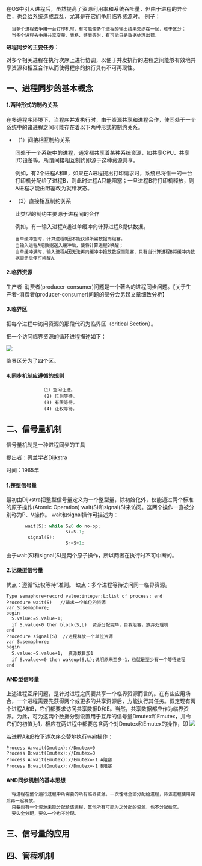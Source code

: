 在OS中引入进程后，虽然提高了资源利用率和系统吞吐量，但由于进程的异步性，也会给系统造成混乱，尤其是在它们争用临界资源时。
例子：

      当多个进程去争用一台打印机时，有可能使多个进程的输出结果交织在一起，难于区分；
      当多个进程去争用共享变量、表格、链表等时，有可能只是数据处理出错。

**进程同步的主要任务**：

对多个相关进程在执行次序上进行协调，以便于并发执行的进程之间能够有效地共享资源和相互合作从而使得程序的执行具有不可再现性。

## 一、进程同步的基本概念
#### 1.两种形式的制约关系
在多道程序环境下，当程序并发执行时，由于资源共享和进程合作，使同处于一个系统中的诸进程之间可能存在着以下两种形式的制约关系。
  - （1）间接相互制约关系

      同处于一个系统中的进程，通常都共享着某种系统资源，如共享CPU、共享I/O设备等。所谓间接相互制约即源于这种资源共享。

      例如，有2个进程A和B，如果在A进程提出打印请求时，系统已将惟一的一台打印机分配给了进程B，则此时进程A只能阻塞；一旦进程B将打印机释放，则A进程才能由阻塞改为就绪状态。

  - （2）直接相互制约关系

      此类型的制约主要源于进程间的合作

    例如，有一输入进程A通过单缓冲向计算进程B提供数据。
    
        当单缓冲空时，计算进程B因不能获得所需数据而阻塞。
        当输入进程A把数据送入缓冲后，便将计算进程B唤醒；
        当单缓冲满时，输入进程A因无法再向缓冲中投放数据而阻塞，只有当计算进程B将缓冲内数据取走后便可唤醒A。
#### 2.临界资源
生产者-消费者(producer-consumer)问题是一个著名的进程同步问题。【关于生产者-消费者(producer-consumer)问题的部分会另起文章细致分析】

#### 3.临界区
把每个进程中访问资源的那段代码为临界区（critical Section）。

把一个访问临界资源的循环进程描述如下：

![](https://github.com/Soler0502H/Postgraduate_notebook_for_SJTU_Software_Program/blob/master/Images/26.png)

临界区分为了四个区。

#### 4.同步机制应遵循的规则

                 （1）空闲让进。
                  (2) 忙则等待。 
                  (3) 有限等待。 
                  (4) 让权等待。  


## 二、信号量机制
信号量机制是一种进程同步的工具

提出者：荷兰学者Dijkstra

时间：1965年

#### 1.整型信号量

最初由Dijkstra把整型信号量定义为一个整型量，除初始化外，仅能通过两个标准的原子操作(Atomic Operation) wait(S)和signal(S)来访问。这两个操作一直被分别称为P、V操作。 wait和signal操作可描述为：
```C
       wait(S): while S≤0 do no-op;
                      S∶=S-1;
        signal(S):         
                      S∶=S+1; 
```
由于wait(S)和signal(S)是两个原子操作，所以两者在执行时不可中断的。

#### 2.记录型信号量
优点：遵循“让权等待”准则。
缺点：多个进程等待访问同一临界资源。

```
Type semaphore=record value:integer;L:list of process; end
Procedure wait(S)   //请求一个单位的资源
var S:semaphore;
begin
  S.value:=S.value-1;
  if S.value<0 then block(S,L)  资源分配完毕，自我阻塞，放弃处理机
end
Procedure signal(S)  //进程释放一个单位资源
var S:semaphore;
begin
  S.value:=S.value+1;  资源数目加1
  if S.value<=0 then wakeup(S,L);说明原来至多-1，也就是至少有一个等待进程
end
```

#### AND型信号量
上述进程互斥问题，是针对进程之间要共享一个临界资源而言的。在有些应用场合，一个进程需要先获得两个或更多的共享资源后，方能执行其任务。假定现有两个进程A和B，它们都要求访问共享数据D和E。当然，共享数据都应作为临界资源。为此，可为这两个数据分别设置用于互斥的信号量Dmutex和Emutex，并令它们的初值为1，相应在两进程中都要包含两个对Dmutex和Emutex的操作，即
![](https://github.com/Soler0502H/Postgraduate_notebook_for_SJTU_Software_Program/blob/master/Images/28.PNG)

若进程A和B按下述次序交替地执行wait操作：
```
Process A:wait(Dmutex);//Dmutex=0
Process B:wait(Emutex)://Emutex=0
Process A:wait(Emutex)://Emutex=-1 A阻塞
Process B:wait(Dmutex)://Dmutex=-1 B阻塞
```

#### AND同步机制的基本思想

      将进程在整个运行过程中所需要的所有临界资源，一次性地全部分配给进程，待该进程使用完后再一起释放。
      只要尚有一个资源未能分配给该进程，其他所有可能为之分配的资源，也不分配给它。
      要么全分配，要么一个也不分配。





## 三、信号量的应用

## 四、管程机制


